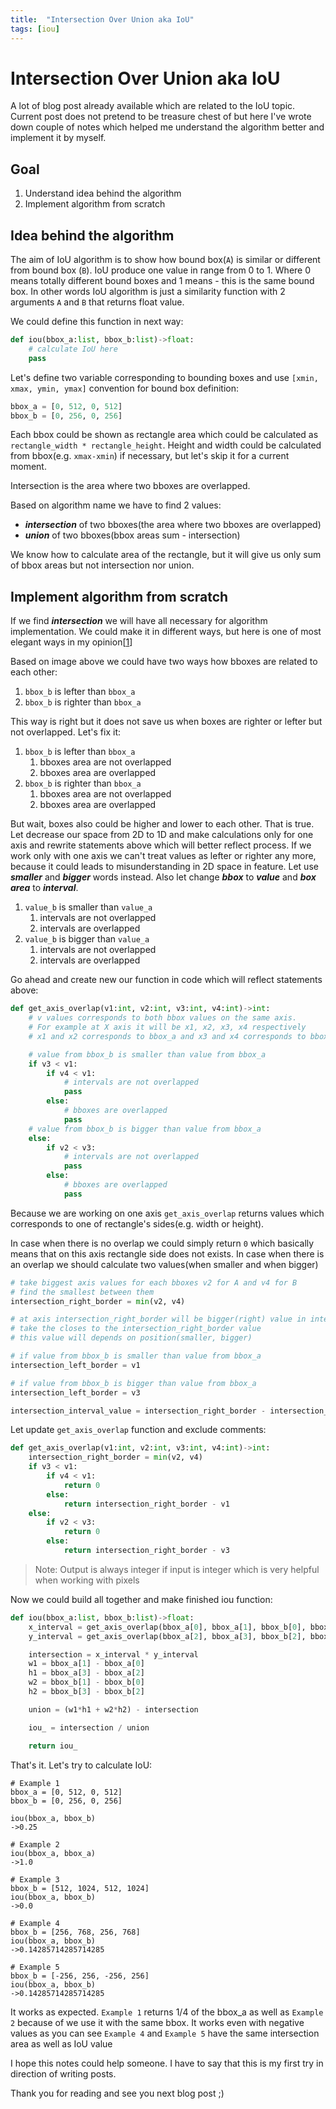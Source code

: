 ```yaml
---
title:  "Intersection Over Union aka IoU"
tags: [iou]
---
```


# Intersection Over Union aka IoU

A lot of blog post already available which are related to the IoU topic. Current post does not pretend to be treasure chest of  but here I've wrote down couple of notes which helped me understand the algorithm better and implement it by myself.

## Goal
1. Understand idea behind the algorithm
2. Implement algorithm from scratch

## Idea behind the algorithm
The aim of IoU algorithm is to show how bound box(`A`) is similar or different from bound box (`B`). IoU produce one value in range from 0 to 1. Where 0 means totally different bound boxes and 1 means - this is the same bound box. In other words IoU algorithm is just a similarity function with 2 arguments `A` and `B` that returns float value.

We could define this function in next way:

```python
def iou(bbox_a:list, bbox_b:list)->float:
    # calculate IoU here
    pass
```

Let's define two variable corresponding to bounding boxes and use `[xmin, xmax, ymin, ymax]` convention for bound box definition:

```python
bbox_a = [0, 512, 0, 512]
bbox_b = [0, 256, 0, 256]
```

Each bbox could be shown as rectangle area which could be calculated as `rectangle_width * rectangle_height`. Height and width could be calculated from bbox(e.g. `xmax-xmin`) if necessary, but let's skip it for a current moment.

Intersection is the area where two bboxes are overlapped.

Based on algorithm name we have to find 2 values:
- ***intersection*** of two bboxes(the area where two bboxes are overlapped)
- ***union*** of two bboxes(bbox areas sum - intersection)

We know how to calculate area of the rectangle, but it will give us only sum of bbox areas but not intersection nor union.

## Implement algorithm from scratch
If we find ***intersection*** we will have all necessary for algorithm implementation. We could make it in different ways, but here is one of most elegant ways in my opinion[[1](https://github.com/experiencor/keras-yolo2/blob/4e8c85ce02435f136d4f4cfe930b4ccb759fbaf8/utils.py#L182)]

<!-- add image here -->
Based on image above we could have two ways how bboxes are related to each other:

1. `bbox_b` is lefter than `bbox_a`
2. `bbox_b` is righter than `bbox_a`

This way is right but it does not save us when boxes are righter or lefter but not overlapped. Let's fix it:

1. `bbox_b` is lefter than `bbox_a`
    1. bboxes area are not overlapped
    2. bboxes area are overlapped
2. `bbox_b` is righter than `bbox_a`
    1. bboxes area are not overlapped
    2. bboxes area are overlapped

But wait, boxes also could be higher and lower to each other. That is true. Let decrease our space from 2D to 1D and make calculations only for one axis and rewrite statements above which will better reflect process. If we work only with one axis we can't treat values as lefter or righter any more, because it could leads to misunderstanding in 2D space in feature. Let use ***smaller*** and ***bigger*** words instead. Also let change ***bbox*** to ***value*** and ***box area*** to ***interval***.

1. `value_b` is smaller than `value_a`
    1. intervals are not overlapped
    2. intervals are overlapped
2. `value_b` is bigger than `value_a`
    1. intervals are not overlapped
    2. intervals are overlapped

Go ahead and create new our function in code which will reflect statements above:

```python
def get_axis_overlap(v1:int, v2:int, v3:int, v4:int)->int:
    # v values corresponds to both bbox values on the same axis.
    # For example at X axis it will be x1, x2, x3, x4 respectively
    # x1 and x2 corresponds to bbox_a and x3 and x4 corresponds to bbox_b

    # value from bbox_b is smaller than value from bbox_a
    if v3 < v1:
        if v4 < v1:
            # intervals are not overlapped
            pass
        else:
            # bboxes are overlapped
            pass
    # value from bbox_b is bigger than value from bbox_a
    else:
        if v2 < v3:
            # intervals are not overlapped
            pass
        else:
            # bboxes are overlapped
            pass
```

Because we are working on one axis `get_axis_overlap` returns values which corresponds to one of rectangle's sides(e.g. width or height).

In case when there is no overlap we could simply return `0` which basically means that on this axis rectangle side does not exists. In case when there is an overlap we should calculate two values(when smaller and when bigger)

```python
# take biggest axis values for each bboxes v2 for A and v4 for B
# find the smallest between them
intersection_right_border = min(v2, v4)

# at axis intersection_right_border will be bigger(right) value in intersected interval
# take the closes to the intersection_right_border value
# this value will depends on position(smaller, bigger)

# if value from bbox_b is smaller than value from bbox_a
intersection_left_border = v1

# if value from bbox_b is bigger than value from bbox_a
intersection_left_border = v3

intersection_interval_value = intersection_right_border - intersection_right_border

``` 

Let update `get_axis_overlap` function and exclude comments:

```python
def get_axis_overlap(v1:int, v2:int, v3:int, v4:int)->int:
    intersection_right_border = min(v2, v4)
    if v3 < v1:
        if v4 < v1:
            return 0
        else:
            return intersection_right_border - v1
    else:
        if v2 < v3:
            return 0
        else:
            return intersection_right_border - v3
```

>Note: Output is always integer if input is integer which is very helpful when working with pixels

Now we could build all together and make finished iou function:

```python
def iou(bbox_a:list, bbox_b:list)->float:
    x_interval = get_axis_overlap(bbox_a[0], bbox_a[1], bbox_b[0], bbox_b[1])
    y_interval = get_axis_overlap(bbox_a[2], bbox_a[3], bbox_b[2], bbox_b[3])

    intersection = x_interval * y_interval
    w1 = bbox_a[1] - bbox_a[0]
    h1 = bbox_a[3] - bbox_a[2]
    w2 = bbox_b[1] - bbox_b[0]
    h2 = bbox_b[3] - bbox_b[2]

    union = (w1*h1 + w2*h2) - intersection

    iou_ = intersection / union

    return iou_

```

That's it. Let's try to calculate IoU:

```
# Example 1
bbox_a = [0, 512, 0, 512]
bbox_b = [0, 256, 0, 256]

iou(bbox_a, bbox_b)
->0.25

# Example 2
iou(bbox_a, bbox_a)
->1.0

# Example 3
bbox_b = [512, 1024, 512, 1024]
iou(bbox_a, bbox_b)
->0.0

# Example 4
bbox_b = [256, 768, 256, 768]
iou(bbox_a, bbox_b)
->0.14285714285714285

# Example 5
bbox_b = [-256, 256, -256, 256]
iou(bbox_a, bbox_b)
->0.14285714285714285

```

It works as expected. `Example 1` returns 1/4 of the bbox_a as well as `Example 2` because of we use it with the same bbox. It works even with negative values as you can see `Example 4` and `Example 5` have the same intersection area as well as IoU value

I hope this notes could help someone. I have to say that this is my first try in direction of writing posts.

Thank you for reading and see you next blog post ;)
